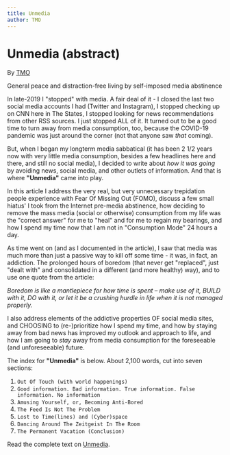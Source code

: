 ```yaml
---
title: Unmedia
author: TMO
---
```

# Unmedia (abstract)

By [TMO](https://write.as/tmo/)

General peace and distraction-free living by self-imposed media abstinence

In late-2019 I "stopped" with media. A fair deal of it - I closed the last two social media accounts I had (Twitter and Instagram), I stopped checking up on CNN here in The States, I stopped looking for news recommendations from other RSS sources. I just stopped ALL of it. It turned out to be a good time to turn away from media consumption, too, because the COVID-19 pandemic was just around the corner (not that anyone saw *that* coming).

But, when I began my longterm media sabbatical (it has been 2 1/2 years now with very little media consumption, besides a few headlines here and there, and still no social media), I decided to write about *how it was going* by avoiding news, social media, and other outlets of information. And that is where **"Unmedia"** came into play. 

In this article I address the very real, but very unnecessary trepidation people experience with Fear Of Missing Out (FOMO), discuss a few small hiatus' I took from the Internet pre-media abstinence, how deciding to remove the mass media (social or otherwise) consumption from my life was the "correct answer" for me to "heal" and for me to regain my bearings, and how I spend my time now that I am not in "Consumption Mode" 24 hours a day.

As time went on (and as I documented in the article), I saw that media was much more than just a passive way to kill off some time - it was, in fact, an addiction. The prolonged hours of boredom (that never get "replaced", just "dealt with" and consolidated in a different (and more healthy) way), and to use one quote from the article:

*Boredom is like a mantlepiece for how time is spent – make use of it, BUILD with it, DO with it, or let it be a crushing hurdle in life when it is not managed properly.*

I also address elements of the addictive properties OF social media sites, and CHOOSING to (re-)prioritize how I spend my time, and how by staying away from bad news has improved my outlook and approach to life, and how I am going to *stay* away from media consumption for the foreseeable (and unforeseeable) future.

The index for **"Unmedia"** is below. About 2,100 words, cut into seven sections:

1) `Out Of Touch (with world happenings)`
2) `Good information. Bad information. True information. False information. No information`
3) `Amusing Yourself, or, Becoming Anti-Bored`
4) `The Feed Is Not The Problem`
5) `Lost to Time(lines) and (Cyber)space`
6) `Dancing Around The Zeitgeist In The Room`
7) `The Permanent Vacation (Conclusion)`

Read the complete text on [Unmedia](https://write.as/tmo/unmedia-by-tmo).
